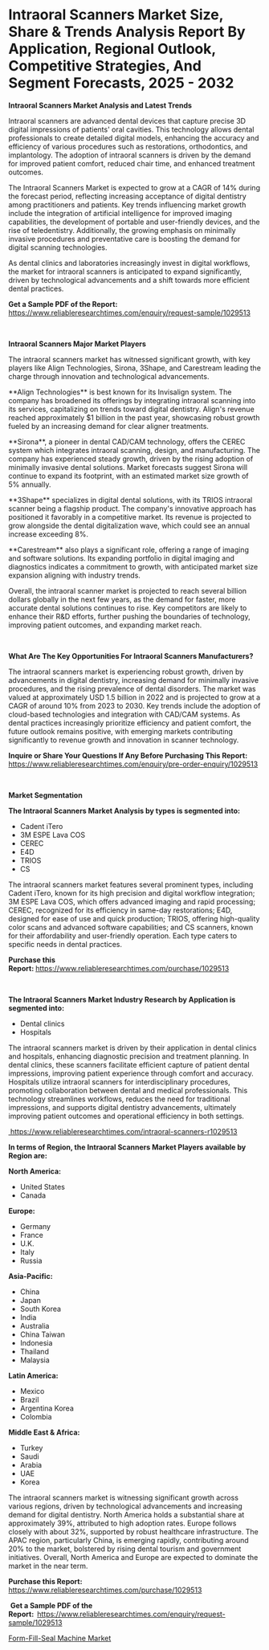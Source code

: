 <p><h1>Intraoral Scanners Market Size, Share & Trends Analysis Report By Application, Regional Outlook, Competitive Strategies, And Segment Forecasts, 2025 - 2032</h1></p><p><strong>Intraoral Scanners Market Analysis and Latest Trends</strong></p>
<p><p>Intraoral scanners are advanced dental devices that capture precise 3D digital impressions of patients' oral cavities. This technology allows dental professionals to create detailed digital models, enhancing the accuracy and efficiency of various procedures such as restorations, orthodontics, and implantology. The adoption of intraoral scanners is driven by the demand for improved patient comfort, reduced chair time, and enhanced treatment outcomes.</p><p>The Intraoral Scanners Market is expected to grow at a CAGR of 14% during the forecast period, reflecting increasing acceptance of digital dentistry among practitioners and patients. Key trends influencing market growth include the integration of artificial intelligence for improved imaging capabilities, the development of portable and user-friendly devices, and the rise of teledentistry. Additionally, the growing emphasis on minimally invasive procedures and preventative care is boosting the demand for digital scanning technologies. </p><p>As dental clinics and laboratories increasingly invest in digital workflows, the market for intraoral scanners is anticipated to expand significantly, driven by technological advancements and a shift towards more efficient dental practices.</p></p>
<p><strong>Get a Sample PDF of the Report:&nbsp;</strong> <a href="https://www.reliableresearchtimes.com/enquiry/request-sample/1029513?utm_campaign=3442&utm_medium=2&utm_source=Github&utm_content=ia&utm_term=21032025&utm_id=intraoral-scanners">https://www.reliableresearchtimes.com/enquiry/request-sample/1029513</a></p>
<p>&nbsp;</p>
<p><strong>Intraoral Scanners Major Market Players</strong></p>
<p><p>The intraoral scanners market has witnessed significant growth, with key players like Align Technologies, Sirona, 3Shape, and Carestream leading the charge through innovation and technological advancements. </p><p>**Align Technologies** is best known for its Invisalign system. The company has broadened its offerings by integrating intraoral scanning into its services, capitalizing on trends toward digital dentistry. Align's revenue reached approximately $1 billion in the past year, showcasing robust growth fueled by an increasing demand for clear aligner treatments.</p><p>**Sirona**, a pioneer in dental CAD/CAM technology, offers the CEREC system which integrates intraoral scanning, design, and manufacturing. The company has experienced steady growth, driven by the rising adoption of minimally invasive dental solutions. Market forecasts suggest Sirona will continue to expand its footprint, with an estimated market size growth of 5% annually.</p><p>**3Shape** specializes in digital dental solutions, with its TRIOS intraoral scanner being a flagship product. The company's innovative approach has positioned it favorably in a competitive market. Its revenue is projected to grow alongside the dental digitalization wave, which could see an annual increase exceeding 8%.</p><p>**Carestream** also plays a significant role, offering a range of imaging and software solutions. Its expanding portfolio in digital imaging and diagnostics indicates a commitment to growth, with anticipated market size expansion aligning with industry trends.</p><p>Overall, the intraoral scanner market is projected to reach several billion dollars globally in the next few years, as the demand for faster, more accurate dental solutions continues to rise. Key competitors are likely to enhance their R&D efforts, further pushing the boundaries of technology, improving patient outcomes, and expanding market reach.</p></p>
<p>&nbsp;</p>
<p><strong>What Are The Key Opportunities For Intraoral Scanners Manufacturers?</strong></p>
<p><p>The intraoral scanners market is experiencing robust growth, driven by advancements in digital dentistry, increasing demand for minimally invasive procedures, and the rising prevalence of dental disorders. The market was valued at approximately USD 1.5 billion in 2022 and is projected to grow at a CAGR of around 10% from 2023 to 2030. Key trends include the adoption of cloud-based technologies and integration with CAD/CAM systems. As dental practices increasingly prioritize efficiency and patient comfort, the future outlook remains positive, with emerging markets contributing significantly to revenue growth and innovation in scanner technology.</p></p>
<p><strong>Inquire or Share Your Questions If Any Before Purchasing This Report:</strong> <a href="https://www.reliableresearchtimes.com/enquiry/pre-order-enquiry/1029513?utm_campaign=3442&utm_medium=2&utm_source=Github&utm_content=ia&utm_term=21032025&utm_id=intraoral-scanners">https://www.reliableresearchtimes.com/enquiry/pre-order-enquiry/1029513</a></p>
<p>&nbsp;</p>
<p><strong>Market Segmentation</strong></p>
<p><strong>The Intraoral Scanners Market Analysis by types is segmented into:</strong></p>
<p><ul><li>Cadent iTero</li><li>3M ESPE Lava COS</li><li>CEREC</li><li>E4D</li><li>TRIOS</li><li>CS</li></ul></p>
<p><p>The intraoral scanners market features several prominent types, including Cadent iTero, known for its high precision and digital workflow integration; 3M ESPE Lava COS, which offers advanced imaging and rapid processing; CEREC, recognized for its efficiency in same-day restorations; E4D, designed for ease of use and quick production; TRIOS, offering high-quality color scans and advanced software capabilities; and CS scanners, known for their affordability and user-friendly operation. Each type caters to specific needs in dental practices.</p></p>
<p><strong>Purchase this Report:&nbsp;</strong><a href="https://www.reliableresearchtimes.com/purchase/1029513?utm_campaign=3442&utm_medium=2&utm_source=Github&utm_content=ia&utm_term=21032025&utm_id=intraoral-scanners">https://www.reliableresearchtimes.com/purchase/1029513</a></p>
<p>&nbsp;</p>
<p><strong>The Intraoral Scanners Market Industry Research by Application is segmented into:</strong></p>
<p><ul><li>Dental clinics</li><li>Hospitals</li></ul></p>
<p><p>The intraoral scanners market is driven by their application in dental clinics and hospitals, enhancing diagnostic precision and treatment planning. In dental clinics, these scanners facilitate efficient capture of patient dental impressions, improving patient experience through comfort and accuracy. Hospitals utilize intraoral scanners for interdisciplinary procedures, promoting collaboration between dental and medical professionals. This technology streamlines workflows, reduces the need for traditional impressions, and supports digital dentistry advancements, ultimately improving patient outcomes and operational efficiency in both settings.</p></p>
<p><a href="https://www.reliableresearchtimes.com/intraoral-scanners-r1029513?utm_campaign=3442&utm_medium=2&utm_source=Github&utm_content=ia&utm_term=21032025&utm_id=intraoral-scanners">&nbsp;https://www.reliableresearchtimes.com/intraoral-scanners-r1029513</a></p>
<p><strong>In terms of Region, the Intraoral Scanners Market Players available by Region are:</strong></p>
<p>
    <p> <strong> North America: </strong>
        <ul>
            <li>United States</li>
            <li>Canada</li>
        </ul>
        </p> 
    <p> <strong> Europe: </strong>
        <ul>
            <li>Germany</li>
            <li>France</li>
            <li>U.K.</li>
            <li>Italy</li>
            <li>Russia</li>
        </ul>
        </p> 
    <p> <strong> Asia-Pacific: </strong>
        <ul>
            <li>China</li>
            <li>Japan</li>
            <li>South Korea</li>
            <li>India</li>
            <li>Australia</li>
            <li>China Taiwan</li>
            <li>Indonesia</li>
            <li>Thailand</li>
            <li>Malaysia</li>
        </ul>
        </p> 
    <p> <strong> Latin America: </strong>
        <ul>
            <li>Mexico</li>
            <li>Brazil</li>
            <li>Argentina Korea</li>
            <li>Colombia</li>
        </ul>
        </p> 
    <p> <strong> Middle East & Africa: </strong>
        <ul>
            <li>Turkey</li>
            <li>Saudi</li>
            <li>Arabia</li>
            <li>UAE</li>
            <li>Korea</li>
        </ul>
    </p>
    </p>
<p><p>The intraoral scanners market is witnessing significant growth across various regions, driven by technological advancements and increasing demand for digital dentistry. North America holds a substantial share at approximately 39%, attributed to high adoption rates. Europe follows closely with about 32%, supported by robust healthcare infrastructure. The APAC region, particularly China, is emerging rapidly, contributing around 20% to the market, bolstered by rising dental tourism and government initiatives. Overall, North America and Europe are expected to dominate the market in the near term.</p></p>
<p><strong>Purchase this Report: </strong><a href="https://www.reliableresearchtimes.com/purchase/1029513?utm_campaign=3442&utm_medium=2&utm_source=Github&utm_content=ia&utm_term=21032025&utm_id=intraoral-scanners">https://www.reliableresearchtimes.com/purchase/1029513</a></p>
<p>&nbsp;<strong>Get a Sample PDF of the Report:&nbsp;&nbsp;</strong><a href="https://www.reliableresearchtimes.com/enquiry/request-sample/1029513?utm_campaign=3442&utm_medium=2&utm_source=Github&utm_content=ia&utm_term=21032025&utm_id=intraoral-scanners">https://www.reliableresearchtimes.com/enquiry/request-sample/1029513</a></p>
<p><strong></strong></p>
<p><p><a href="https://github.com/vaeilabin/Market-Research-Report-List-1/blob/main/form-fill-seal-machine-market.md?utm_campaign=3442&utm_medium=2&utm_source=Github&utm_content=ia&utm_term=21032025&utm_id=intraoral-scanners">Form-Fill-Seal Machine Market</a></p></p>